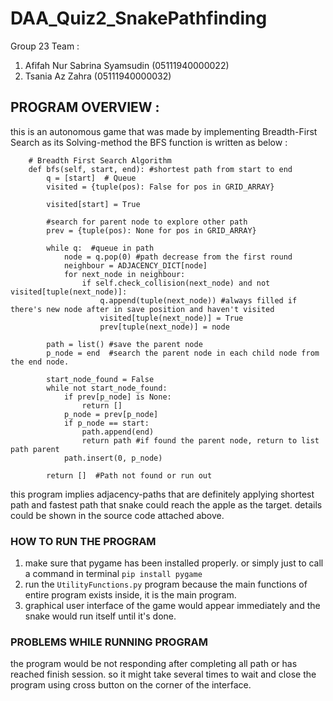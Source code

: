 # DAA_Quiz2_SnakePathfinding

Group 23
Team :
1. Afifah Nur Sabrina Syamsudin (05111940000022)
2. Tsania Az Zahra (05111940000032)

## PROGRAM OVERVIEW :

this is an autonomous game that was made by implementing Breadth-First Search as its Solving-method the BFS function is written as below :
```
    # Breadth First Search Algorithm
    def bfs(self, start, end): #shortest path from start to end
        q = [start]  # Queue
        visited = {tuple(pos): False for pos in GRID_ARRAY}

        visited[start] = True

        #search for parent node to explore other path
        prev = {tuple(pos): None for pos in GRID_ARRAY}

        while q:  #queue in path
            node = q.pop(0) #path decrease from the first round
            neighbour = ADJACENCY_DICT[node]
            for next_node in neighbour:
                if self.check_collision(next_node) and not visited[tuple(next_node)]:
                    q.append(tuple(next_node)) #always filled if there's new node after in save position and haven't visited
                    visited[tuple(next_node)] = True
                    prev[tuple(next_node)] = node

        path = list() #save the parent node
        p_node = end  #search the parent node in each child node from the end node.

        start_node_found = False
        while not start_node_found:
            if prev[p_node] is None:
                return []
            p_node = prev[p_node]
            if p_node == start:
                path.append(end)
                return path #if found the parent node, return to list path parent
            path.insert(0, p_node)

        return []  #Path not found or run out
```

this program implies adjacency-paths that are definitely applying shortest path and fastest path that snake could reach the apple as the target. details could be shown in the source code attached above.

### HOW TO RUN THE PROGRAM
1. make sure that pygame has been installed properly. or simply just to call a command in terminal `pip install pygame`
2. run the `UtilityFunctions.py` program because the main functions of entire program exists inside, it is the main program.
3. graphical user interface of the game would appear immediately and the snake would run itself until it's done.

### PROBLEMS WHILE RUNNING PROGRAM
the program would be not responding after completing all path or has reached finish session. so it might take several times to wait and close the program using cross button on the corner of the interface.
